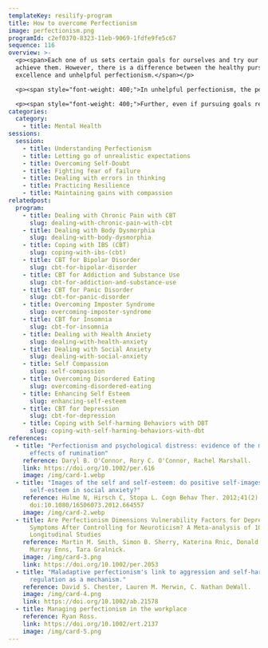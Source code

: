 ```yaml
---
templateKey: resilify-program
title: How to overcome Perfectionism
image: perfectionism.png
programId: c2ef0370-8323-11eb-9069-1fdfe9fe5c67
sequence: 116
overview: >-
  <p><span>Each one of us sets certain goals for ourselves and try our best to
  achieve them. However, there is a difference between the healthy pursuit of
  excellence and unhelpful perfectionism.</span></p>

  <p><span style="font-weight: 400;">In unhelpful perfectionism, the person may evaluate their worth on how well they think they achieve their own high standards. Their self-esteem is dependent on the achievement of goals. </span></p>

  <p><span style="font-weight: 400;">Further, even if pursuing goals results in negative consequences, those with unhelpful perfectionism may continue to strive to achieve them.</span></p>
categories:
  category:
    - title: Mental Health
sessions:
  session:
    - title: Understanding Perfectionism
    - title: Letting go of unrealistic expectations
    - title: Overcoming Self-Doubt
    - title: Fighting fear of failure
    - title: Dealing with errors in thinking
    - title: Practicing Resilience
    - title: Maintaining gains with compassion
relatedpost:
  program:
    - title: Dealing with Chronic Pain with CBT
      slug: dealing-with-chronic-pain-with-cbt
    - title: Dealing with Body Dysmorphia
      slug: dealing-with-body-dysmorphia
    - title: Coping with IBS (CBT)
      slug: coping-with-ibs-(cbt)
    - title: CBT for Bipolar Disorder
      slug: cbt-for-bipolar-disorder
    - title: CBT for Addiction and Substance Use
      slug: cbt-for-addiction-and-substance-use
    - title: CBT for Panic Disorder
      slug: cbt-for-panic-disorder
    - title: Overcoming Imposter Syndrome
      slug: overcoming-imposter-syndrome
    - title: CBT for Insomnia
      slug: cbt-for-insomnia
    - title: Dealing with Health Anxiety
      slug: dealing-with-health-anxiety
    - title: Dealing with Social Anxiety
      slug: dealing-with-social-anxiety
    - title: Self Compassion
      slug: self-compassion
    - title: Overcoming Disordered Eating
      slug: overcoming-disordered-eating
    - title: Enhancing Self Esteem
      slug: enhancing-self-esteem
    - title: CBT for Depression
      slug: cbt-for-depression
    - title: Coping with Self-harming Behaviors with DBT
      slug: coping-with-self-harming-behaviors-with-dbt
references:
  - title: "Perfectionism and psychological distress: evidence of the mediating
      effects of rumination"
    reference: Daryl B. O'Connor, Rory C. O'Connor, Rachel Marshall.
    link: https://doi.org/10.1002/per.616
    image: /img/card-1.webp
  - title: "Images of the self and self-esteem: do positive self-images improve
      self-esteem in social anxiety?"
    reference: Hulme N, Hirsch C, Stopa L. Cogn Behav Ther. 2012;41(2):163–173.
      doi:10.1080/16506073.2012.664557
    image: /img/card-2.webp
  - title: Are Perfectionism Dimensions Vulnerability Factors for Depressive
      Symptoms After Controlling for Neuroticism? A Meta-analysis of 10
      Longitudinal Studies
    reference: Martin M. Smith, Simon B. Sherry, Katerina Rnic, Donald H. Saklofske,
      Murray Enns, Tara Gralnick.
    image: /img/card-3.png
    link: https://doi.org/10.1002/per.2053
  - title: "Maladaptive perfectionism's link to aggression and self-harm: Emotion
      regulation as a mechanism."
    reference: David S. Chester, Lauren M. Merwin, C. Nathan DeWall.
    image: /img/card-4.png
    link: https://doi.org/10.1002/ab.21578
  - title: Managing perfectionism in the workplace
    reference: Ryan Ross.
    link: https://doi.org/10.1002/ert.2137
    image: /img/card-5.png
---
```

